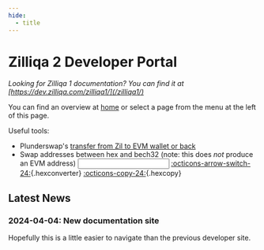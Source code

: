 ```yaml
---
hide:
  - title
---
```


# Zilliqa 2 Developer Portal

*Looking for Zilliqa 1 documentation? You can find it at [https://dev.zilliqa.com/zilliqa1/](/zilliqa1/)*

You can find an overview at [home](home) or select a page from the menu at the left of this page.

Useful tools:

- Plunderswap's [transfer from Zil to EVM wallet or back](https://plunderswap.com/transfer)
- Swap addresses between hex and bech32 (note: this does _not_ produce an EVM address) <input length=40 id="address" class="disp-input" /> [:octicons-arrow-switch-24:](#){.hexconverter} [:octicons-copy-24:](#){.hexcopy}

## Latest News

### 2024-04-04: New documentation site

Hopefully this is a little easier to navigate than the previous developer site.
